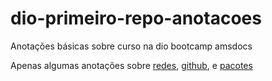 # dio-primeiro-repo-anotacoes
Anotações básicas sobre curso na dio bootcamp amsdocs

Apenas algumas anotações sobre [redes](https://github.com/adalbertobrant/dio-primeiro-repo-anotacoes/blob/main/txts/redes.txt), [github](https://github.com/adalbertobrant/dio-primeiro-repo-anotacoes/blob/main/txts/github.txt), e [pacotes](https://github.com/adalbertobrant/dio-primeiro-repo-anotacoes/blob/main/txts/pacotes.txt)

